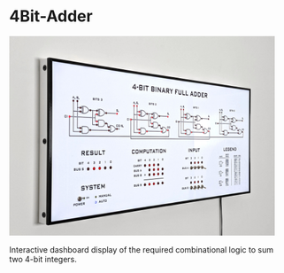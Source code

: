 # 4Bit-Adder
 
<img src="https://github.com/reubenstr/4-BitAdder/blob/main/images/4-bit-adder-side.jpg" width="480">

Interactive dashboard display of the required combinational logic to sum two 4-bit integers.
